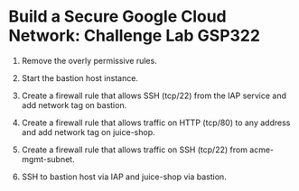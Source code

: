  # Build a Secure Google Cloud Network: Challenge Lab GSP322


 
 1. Remove the overly permissive rules.

 2. Start the bastion host instance.

 3. Create a firewall rule that allows SSH (tcp/22) from the IAP service and add network tag on bastion.

 4. Create a firewall rule that allows traffic on HTTP (tcp/80) to any address and add network tag on juice-shop.

 5. Create a firewall rule that allows traffic on SSH (tcp/22) from acme-mgmt-subnet.

 6. SSH to bastion host via IAP and juice-shop via bastion.
